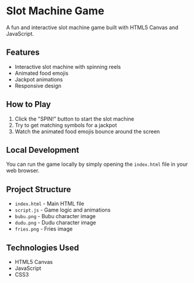 # Slot Machine Game

A fun and interactive slot machine game built with HTML5 Canvas and JavaScript.

## Features

- Interactive slot machine with spinning reels
- Animated food emojis
- Jackpot animations
- Responsive design

## How to Play

1. Click the "SPIN!" button to start the slot machine
2. Try to get matching symbols for a jackpot
3. Watch the animated food emojis bounce around the screen

## Local Development

You can run the game locally by simply opening the `index.html` file in your web browser.

## Project Structure

- `index.html` - Main HTML file
- `script.js` - Game logic and animations
- `bubu.png` - Bubu character image
- `dudu.png` - Dudu character image
- `fries.png` - Fries image

## Technologies Used

- HTML5 Canvas
- JavaScript
- CSS3 